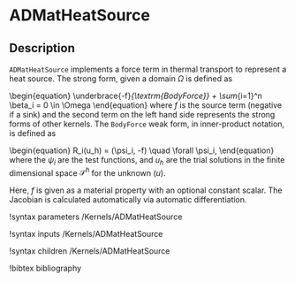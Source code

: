 # ADMatHeatSource

## Description

`ADMatHeatSource` implements a force term in thermal transport to represent a
heat source. The strong form, given a domain $\Omega$ is defined as

\begin{equation}
\underbrace{-f}_{\textrm{BodyForce}} + \sum_{i=1}^n \beta_i = 0 \in \Omega
\end{equation}
where $f$ is the source term (negative if a sink) and the second term on the
left hand side represents the strong forms of other kernels. The `BodyForce`
weak form, in inner-product notation, is defined as

\begin{equation}
R_i(u_h) = (\psi_i, -f) \quad \forall \psi_i,
\end{equation}
where the $\psi_i$ are the test functions, and $u_h$ are the trial solutions in
the finite dimensional space $\mathcal{S}^h$ for the unknown ($u$).

Here, $f$ is given as a material property with an optional constant scalar. The
Jacobian is calculated automatically via automatic differentiation.

!syntax parameters /Kernels/ADMatHeatSource

!syntax inputs /Kernels/ADMatHeatSource

!syntax children /Kernels/ADMatHeatSource

!bibtex bibliography
